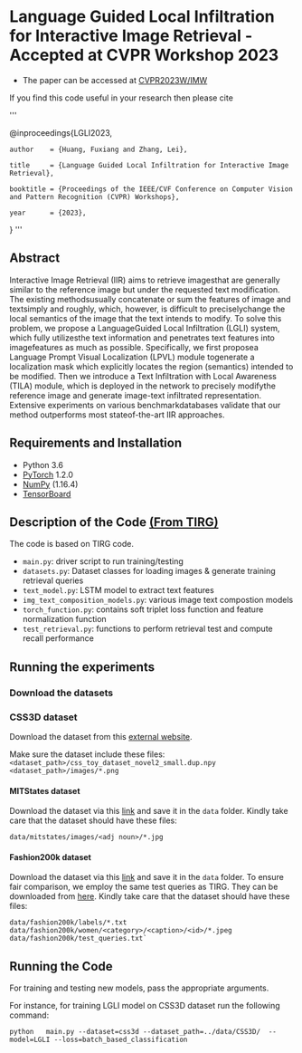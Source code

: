 # Language Guided Local Infiltration for Interactive Image Retrieval - Accepted at CVPR Workshop 2023
- The paper can be accessed at [CVPR2023W/IMW](https://openaccess.thecvf.com/content/CVPR2023W/IMW/papers/Huang_Language_Guided_Local_Infiltration_for_Interactive_Image_Retrieval_CVPRW_2023_paper.pdf)


If you find this code useful in your research then please cite


'''

@inproceedings{LGLI2023,

    author    = {Huang, Fuxiang and Zhang, Lei},
	
    title     = {Language Guided Local Infiltration for Interactive Image Retrieval},
	
    booktitle = {Proceedings of the IEEE/CVF Conference on Computer Vision and Pattern Recognition (CVPR) Workshops},
	
    year      = {2023},
}
'''


## Abstract

Interactive Image Retrieval (IIR) aims to retrieve imagesthat are generally similar to the reference image but under the requested text modification. The existing methodsusually concatenate or sum the features of image and textsimply and roughly, which, however, is difficult to preciselychange the local semantics of the image that the text intends to modify. To solve this problem, we propose a LanguageGuided Local Infiltration (LGLI) system, which fully utilizesthe text information and penetrates text features into imagefeatures as much as possible. Specifically, we first proposea Language Prompt Visual Localization (LPVL) module togenerate a localization mask which explicitly locates the region (semantics) intended to be modified. Then we introduce a Text Infiltration with Local Awareness (TILA) module, which is deployed in the network to precisely modifythe reference image and generate image-text infiltrated representation. Extensive experiments on various benchmarkdatabases validate that our method outperforms most stateof-the-art IIR approaches.

## Requirements and Installation
* Python 3.6
* [PyTorch](http://pytorch.org/) 1.2.0
* [NumPy](http://www.numpy.org/) (1.16.4)
* [TensorBoard](https://github.com/TeamHG-Memex/tensorboard_logger)

## Description of the Code [(From TIRG)](https://github.com/google/tirg/edit/master/README.md)
The code is based on TIRG code. 


- `main.py`: driver script to run training/testing
- `datasets.py`: Dataset classes for loading images & generate training retrieval queries
- `text_model.py`: LSTM model to extract text features
- `img_text_composition_models.py`: various image text compostion models 
- `torch_function.py`: contains soft triplet loss function and feature normalization function
- `test_retrieval.py`: functions to perform retrieval test and compute recall performance

## Running the experiments 

### Download the datasets

### CSS3D dataset

Download the dataset from this [external website](https://drive.google.com/file/d/1wPqMw-HKmXUG2qTgYBiTNUnjz83hA2tY/view?usp=sharing).

Make sure the dataset include these files:
`<dataset_path>/css_toy_dataset_novel2_small.dup.npy`
`<dataset_path>/images/*.png`

#### MITStates dataset

Download the dataset via this [link](http://web.mit.edu/phillipi/Public/states_and_transformations/index.html) and save it in the ``data`` folder. Kindly take care that the dataset should have these files:

```data/mitstates/images/<adj noun>/*.jpg```


#### Fashion200k dataset

Download the dataset via this [link](https://github.com/xthan/fashion-200k) and save it in the ``data`` folder.
To ensure fair comparison, we employ the same test queries as TIRG. They can be downloaded from [here](https://storage.googleapis.com/image_retrieval_css/test_queries.txt). Kindly take care that the dataset should have these files:

```
data/fashion200k/labels/*.txt
data/fashion200k/women/<category>/<caption>/<id>/*.jpeg
data/fashion200k/test_queries.txt`
```



## Running the Code

For training and testing new models, pass the appropriate arguments. 

For instance, for training LGLI model on CSS3D dataset run the following command:

```
python   main.py --dataset=css3d --dataset_path=../data/CSS3D/  --model=LGLI --loss=batch_based_classification






